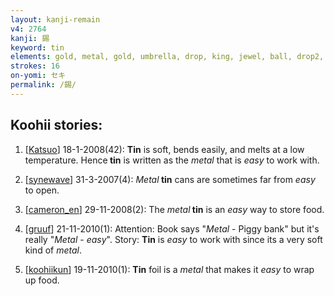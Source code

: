 ```yaml
---
layout: kanji-remain
v4: 2764
kanji: 錫
keyword: tin
elements: gold, metal, gold, umbrella, drop, king, jewel, ball, drop2, piggy bank, sun, day, piglets
strokes: 16
on-yomi: セキ
permalink: /錫/
---
```


## Koohii stories: 

1) [<a href="http://kanji.koohii.com/profile/Katsuo">Katsuo</a>] 18-1-2008(42): <strong>Tin</strong> is soft, bends easily, and melts at a low temperature. Hence<strong> tin</strong> is written as the <em>metal</em> that is <em>easy</em> to work with.

2) [<a href="http://kanji.koohii.com/profile/synewave">synewave</a>] 31-3-2007(4): <em>Metal</em><strong> tin</strong> cans are sometimes far from <em>easy</em> to open.

3) [<a href="http://kanji.koohii.com/profile/cameron_en">cameron_en</a>] 29-11-2008(2): The <em>metal</em><strong> tin</strong> is an <em>easy</em> way to store food.

4) [<a href="http://kanji.koohii.com/profile/gruuf">gruuf</a>] 21-11-2010(1): Attention: Book says &quot;<em>Metal</em> - Piggy bank&quot; but it&#039;s really &quot;<em>Metal</em> - <em>easy</em>&quot;. Story: <strong>Tin</strong> is <em>easy</em> to work with since its a very soft kind of <em>metal</em>.

5) [<a href="http://kanji.koohii.com/profile/koohiikun">koohiikun</a>] 19-11-2010(1): <strong>Tin</strong> foil is a <em>metal</em> that makes it <em>easy</em> to wrap up food.

